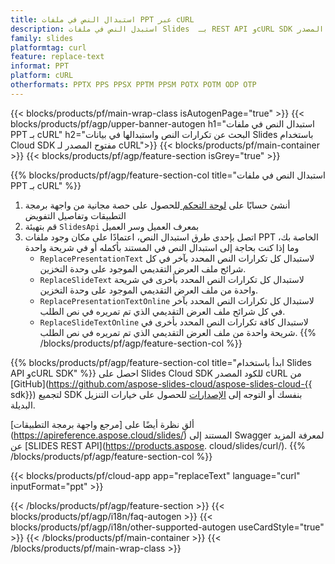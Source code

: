 ```yaml
---
title: استبدال النص في ملفات PPT عبر cURL
description: استبدل النص في ملفات Slides  بـ REST API وcURL SDK مفتوح المصدر
family: slides
platformtag: curl
feature: replace-text
informat: PPT
platform: cURL
otherformats: PPTX PPS PPSX PPTM PPSM POTX POTM ODP OTP
---
```


{{< blocks/products/pf/main-wrap-class isAutogenPage="true" >}}
{{< blocks/products/pf/agp/upper-banner-autogen h1="استبدال النص في ملفات PPT بـ cURL" h2="البحث عن تكرارات النص واستبدالها في بيانات Slides باستخدام Cloud SDK مفتوح المصدر لـ cURL">}}
{{< blocks/products/pf/main-container >}}
{{< blocks/products/pf/agp/feature-section isGrey="true" >}}

{{% blocks/products/pf/agp/feature-section-col title="استبدال النص في ملفات PPT بـ cURL" %}}
1. أنشئ حسابًا على <a href="https://dashboard.aspose.cloud/"> لوحة التحكم </a> للحصول على حصة مجانية من واجهة برمجة التطبيقات وتفاصيل التفويض
1. قم بتهيئة ```SlidesApi``` بمعرف العميل وسر العميل
1. اتصل بإحدى طرق استبدال النص، اعتمادًا على مكان وجود ملفات PPT الخاصة بك، وما إذا كنت بحاجة إلى استبدال النص في المستند بأكمله أو في شريحة واحدة
    - ```ReplacePresentationText``` لاستبدال كل تكرارات النص المحدد بآخر في كل شرائح ملف العرض التقديمي الموجود على وحدة التخزين.
    - ```ReplaceSlideText``` لاستبدال كل تكرارات النص المحدد بأخرى في شريحة واحدة من ملف العرض التقديمي الموجود على وحدة التخزين.
    - ```ReplacePresentationTextOnline``` لاستبدال كل تكرارات النص المحدد بآخر في كل شرائح ملف العرض التقديمي الذي تم تمريره في نص الطلب.
    - ```ReplaceSlideTextOnline``` لاستبدال كافة تكرارات النص المحدد بأخرى في شريحة واحدة من ملف العرض التقديمي الذي تم تمريره في نص الطلب.
{{% /blocks/products/pf/agp/feature-section-col %}}

{{% blocks/products/pf/agp/feature-section-col title="ابدأ باستخدام Slides API وcURL SDK" %}}
احصل على Slides Cloud SDK للكود المصدر cURL من [GitHub](https://github.com/aspose-slides-cloud/aspose-slides-cloud-{{ sdk}}) لتجميع SDK بنفسك أو التوجه إلى [الإصدارات](https://releases.aspose.cloud/) للحصول على خيارات التنزيل البديلة.

ألقِ نظرة أيضًا على [مرجع واجهة برمجة التطبيقات] (https://apireference.aspose.cloud/slides/) المستند إلى Swagger لمعرفة المزيد عن [SLIDES REST API](https://products.aspose. cloud/slides/curl/).
{{% /blocks/products/pf/agp/feature-section-col %}}

{{< blocks/products/pf/cloud-app app="replaceText" language="curl" inputFormat="ppt" >}}

{{< /blocks/products/pf/agp/feature-section >}}
{{< blocks/products/pf/agp/i18n/faq-autogen >}}
{{< blocks/products/pf/agp/i18n/other-supported-autogen useCardStyle="true" >}}
{{< /blocks/products/pf/main-container >}}
{{< /blocks/products/pf/main-wrap-class >}}